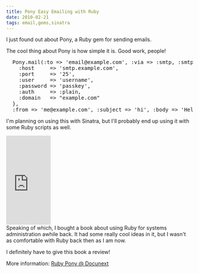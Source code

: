 ```yaml
---
title: Pony Easy Emailing with Ruby
date: 2010-02-21
tags: email,gems,sinatra
---
```

I just found out about Pony, a Ruby gem for sending emails.

The cool thing about Pony is how simple it is. Good work, people!

<pre class="sh_ruby">
  Pony.mail(:to => 'email@example.com', :via => :smtp, :smtp => {
    :host     => 'smtp.example.com',
    :port     => '25',
    :user     => 'username',
    :password => 'passkey',
    :auth     => :plain,
    :domain   => "example.com"
  },
  :from => 'me@example.com', :subject => 'hi', :body => 'Hello there.')
</pre>

I'm planning on using this with Sinatra, but I'll probably end up using it with some Ruby scripts as well.

<div class="rtfl"><iframe src="http://rcm.amazon.com/e/cm?t=inforbanki-20&o=1&p=8&l=as1&asins=1590598210&fc1=000000&IS2=1&lt1=_blank&m=amazon&lc1=0000FF&bc1=000000&bg1=FFFFFF&f=ifr" style="width:120px;height:240px;" scrolling="no" marginwidth="0" marginheight="0" frameborder="0"></iframe></div>
Speaking of which, I bought a book about using Ruby for systems administration awhile back. It had some really cool ideas in it, but I wasn't as comfortable with Ruby back then as I am now.

I definitely have to give this book a review!

More information: <a href="http://www.docunext.com/wiki/Ruby_Pony">Ruby Pony @ Docunext</a>

